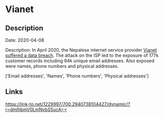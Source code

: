 # Vianet

## Description

Date: 2020-04-08

Description:
In April 2020, the Nepalese internet service provider <a href="https://myrepublica.nagariknetwork.com/news/hackers-leak-personal-info-of-vianet-users/" target="_blank" rel="noopener">Vianet suffered a data breach</a>. The attack on the ISP led to the exposure of 177k customer records including 94k unique email addresses. Also exposed were names, phone numbers and physical addresses.


['Email addresses', 'Names', 'Phone numbers', 'Physical addresses']

## Links

https://link-to.net/1229997/700.2940738104427/dynamic/?r=dmlhbmV0LmNvbS5ucA==